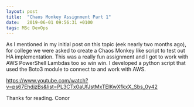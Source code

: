 ```yaml
---
layout: post
title:  "Chaos Monkey Assignment Part 1"
date:   2019-06-01 09:56:31 +0100
tags: MSc DevOps
---
```


As I mentioned in my initial post on this topic (eek nearly two months ago), for college we were asked to create a Chaos Monkey like script to test out HA implementation. This was a really fun assignment and I got to work with AWS PowerShell Lambdas too so win win. I developed a python script that used the Boto3 module to connect to and work with AWS.

https://www.youtube.com/watch?v=ps67EhdjzBs&list=PL3CTx0aUfJstMxTElKwXfkxX_Sbs_0y42

Thanks for reading.
Conor